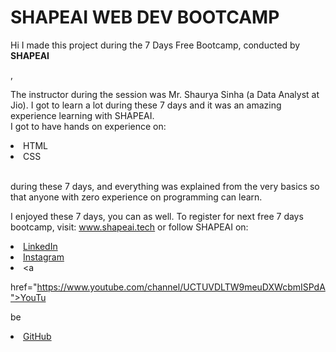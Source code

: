 # SHAPEAI WEB DEV BOOTCAMP

Hi I made this project during the 7 Days Free Bootcamp, conducted by <b> SHAPEAI

</b>,

The instructor during the session was Mr. Shaurya Sinha (a Data Analyst at Jio). I got to learn a lot during these 7 days and it was an amazing experience learning with SHAPEAI. <br>I got to have hands on experience on:

<li>HTML <li>CSS

<br>during these 7 days, and everything was explained from the very basics so that anyone with zero experience on programming can learn.

I enjoyed these 7 days, you can as well. To register for next free 7 days bootcamp, visit: www.shapeai.tech or follow SHAPEAI on: <li><a href="https://in.linkedin.com/company/shapeai">LinkedIn</a> <li><a href="https://www.instagram.com/shape.ai/?hl=en">Instagram</a> <li><a

href="https://www.youtube.com/channel/UCTUVDLTW9meuDXWcbmISPdA">YouTu

be</a> <li><a href="https://github.com/shapeai">GitHub</a>
